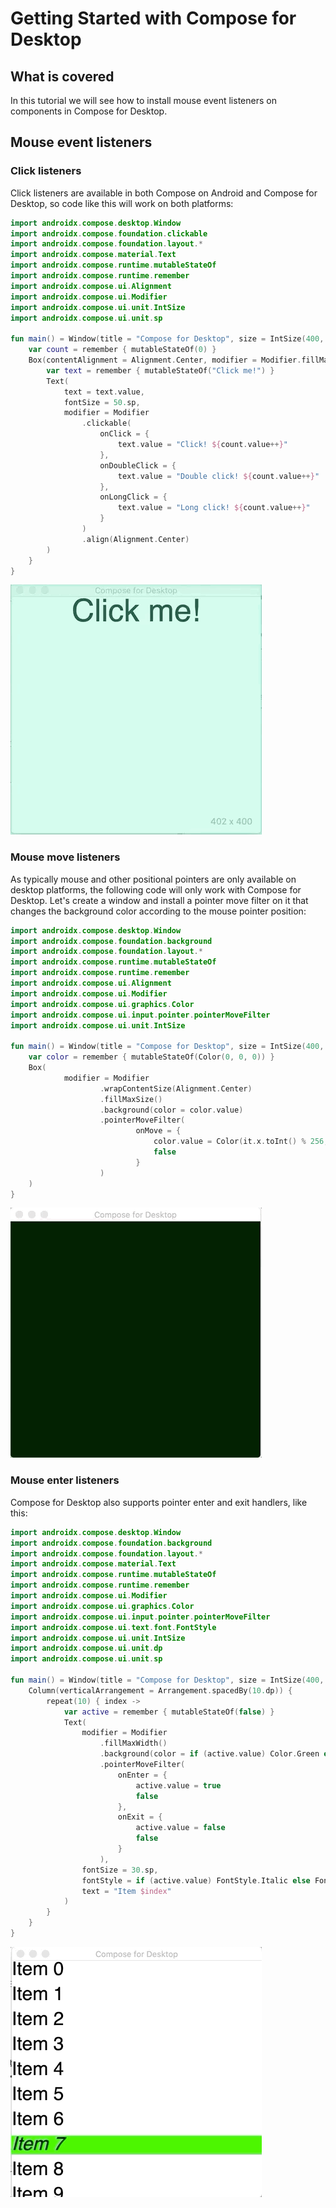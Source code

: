 # Getting Started with Compose for Desktop

## What is covered

In this tutorial we will see how to install mouse event listeners on components
in Compose for Desktop.

## Mouse event listeners

### Click listeners

Click listeners are available in both Compose on Android and Compose for Desktop,
so code like this will work on both platforms:

```kotlin
import androidx.compose.desktop.Window
import androidx.compose.foundation.clickable
import androidx.compose.foundation.layout.*
import androidx.compose.material.Text
import androidx.compose.runtime.mutableStateOf
import androidx.compose.runtime.remember
import androidx.compose.ui.Alignment
import androidx.compose.ui.Modifier
import androidx.compose.ui.unit.IntSize
import androidx.compose.ui.unit.sp

fun main() = Window(title = "Compose for Desktop", size = IntSize(400, 400)) {
    var count = remember { mutableStateOf(0) }
    Box(contentAlignment = Alignment.Center, modifier = Modifier.fillMaxWidth()) {
        var text = remember { mutableStateOf("Click me!") }
        Text(
            text = text.value,
            fontSize = 50.sp,
            modifier = Modifier
                .clickable(
                    onClick = {
                        text.value = "Click! ${count.value++}"
                    },
                    onDoubleClick = {
                        text.value = "Double click! ${count.value++}"
                    },
                    onLongClick = {
                        text.value = "Long click! ${count.value++}"
                    }
                )
                .align(Alignment.Center)
        )
    }
}
```

![Application running](mouse_click.gif)

### Mouse move listeners

As typically mouse and other positional pointers are only available on desktop platforms,
the following code will only work with Compose for Desktop.
Let's create a window and install a pointer move filter on it that changes the background
color according to the mouse pointer position:
```kotlin
import androidx.compose.desktop.Window
import androidx.compose.foundation.background
import androidx.compose.foundation.layout.*
import androidx.compose.runtime.mutableStateOf
import androidx.compose.runtime.remember
import androidx.compose.ui.Alignment
import androidx.compose.ui.Modifier
import androidx.compose.ui.graphics.Color
import androidx.compose.ui.input.pointer.pointerMoveFilter
import androidx.compose.ui.unit.IntSize

fun main() = Window(title = "Compose for Desktop", size = IntSize(400, 400)) {
    var color = remember { mutableStateOf(Color(0, 0, 0)) }
    Box(
            modifier = Modifier
                    .wrapContentSize(Alignment.Center)
                    .fillMaxSize()
                    .background(color = color.value)
                    .pointerMoveFilter(
                            onMove = {
                                color.value = Color(it.x.toInt() % 256, it.y.toInt() % 256, 0)
                                false
                            }
                    )
    )
}
```

![Application running](mouse_move.gif)

### Mouse enter listeners

Compose for Desktop also supports pointer enter and exit handlers, like this:
```kotlin
import androidx.compose.desktop.Window
import androidx.compose.foundation.background
import androidx.compose.foundation.layout.*
import androidx.compose.material.Text
import androidx.compose.runtime.mutableStateOf
import androidx.compose.runtime.remember
import androidx.compose.ui.Modifier
import androidx.compose.ui.graphics.Color
import androidx.compose.ui.input.pointer.pointerMoveFilter
import androidx.compose.ui.text.font.FontStyle
import androidx.compose.ui.unit.IntSize
import androidx.compose.ui.unit.dp
import androidx.compose.ui.unit.sp

fun main() = Window(title = "Compose for Desktop", size = IntSize(400, 400)) {
    Column(verticalArrangement = Arrangement.spacedBy(10.dp)) {
        repeat(10) { index ->
            var active = remember { mutableStateOf(false) }
            Text(
                modifier = Modifier
                    .fillMaxWidth()
                    .background(color = if (active.value) Color.Green else Color.White)
                    .pointerMoveFilter(
                        onEnter = {
                            active.value = true
                            false
                        },
                        onExit = {
                            active.value = false
                            false
                        }
                    ),
                fontSize = 30.sp,
                fontStyle = if (active.value) FontStyle.Italic else FontStyle.Normal,
                text = "Item $index"
            )
        }
    }
}
```
![Application running](mouse_enter.gif)